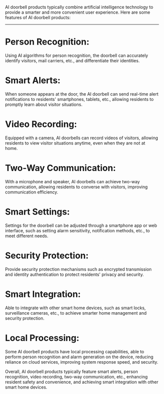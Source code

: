 AI doorbell products typically combine artificial intelligence technology to provide a smarter and more convenient user experience. Here are some features of AI doorbell products:<br>
--- ---
# Person Recognition:<br>
Using AI algorithms for person recognition, the doorbell can accurately identify visitors, mail carriers, etc., and differentiate their identities.<br>

# Smart Alerts:<br>
When someone appears at the door, the AI doorbell can send real-time alert notifications to residents' smartphones, tablets, etc., allowing residents to promptly learn about visitor situations.<br>

# Video Recording:<br>
Equipped with a camera, AI doorbells can record videos of visitors, allowing residents to view visitor situations anytime, even when they are not at home.<br>

# Two-Way Communication:<br>
With a microphone and speaker, AI doorbells can achieve two-way communication, allowing residents to converse with visitors, improving communication efficiency.<br>

# Smart Settings:<br>
Settings for the doorbell can be adjusted through a smartphone app or web interface, such as setting alarm sensitivity, notification methods, etc., to meet different needs.<br>

# Security Protection:<br>
Provide security protection mechanisms such as encrypted transmission and identity authentication to protect residents' privacy and security.<br>

# Smart Integration:<br>
Able to integrate with other smart home devices, such as smart locks, surveillance cameras, etc., to achieve smarter home management and security protection.<br>

# Local Processing:<br>
Some AI doorbell products have local processing capabilities, able to perform person recognition and alarm generation on the device, reducing reliance on cloud services, improving system response speed, and security.<br>

Overall, AI doorbell products typically feature smart alerts, person recognition, video recording, two-way communication, etc., enhancing resident safety and convenience, and achieving smart integration with other smart home devices.